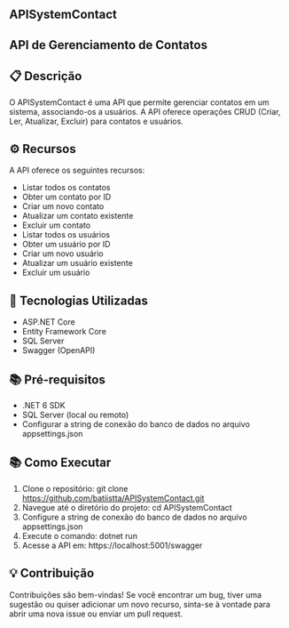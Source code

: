## APISystemContact

## API de Gerenciamento de Contatos

## 📋 Descrição
O APISystemContact é uma API que permite gerenciar contatos em um sistema, associando-os a usuários. A API oferece operações CRUD (Criar, Ler, Atualizar, Excluir) para contatos e usuários.

## ⚙️ Recursos
A API oferece os seguintes recursos:

- Listar todos os contatos
- Obter um contato por ID
- Criar um novo contato
- Atualizar um contato existente
- Excluir um contato
- Listar todos os usuários
- Obter um usuário por ID
- Criar um novo usuário
- Atualizar um usuário existente
- Excluir um usuário

## 🧪 Tecnologias Utilizadas
- ASP.NET Core
- Entity Framework Core
- SQL Server
- Swagger (OpenAPI)

## 📚 Pré-requisitos
- .NET 6 SDK
- SQL Server (local ou remoto)
- Configurar a string de conexão do banco de dados no arquivo appsettings.json

## 📚 Como Executar
1. Clone o repositório: git clone https://github.com/batiistta/APISystemContact.git
2. Navegue até o diretório do projeto: cd APISystemContact
3. Configure a string de conexão do banco de dados no arquivo appsettings.json
4. Execute o comando: dotnet run
5. Acesse a API em: https://localhost:5001/swagger

## 💡 Contribuição
Contribuições são bem-vindas! Se você encontrar um bug, tiver uma sugestão ou quiser adicionar um novo recurso, sinta-se à vontade para abrir uma nova issue ou enviar um pull request.
